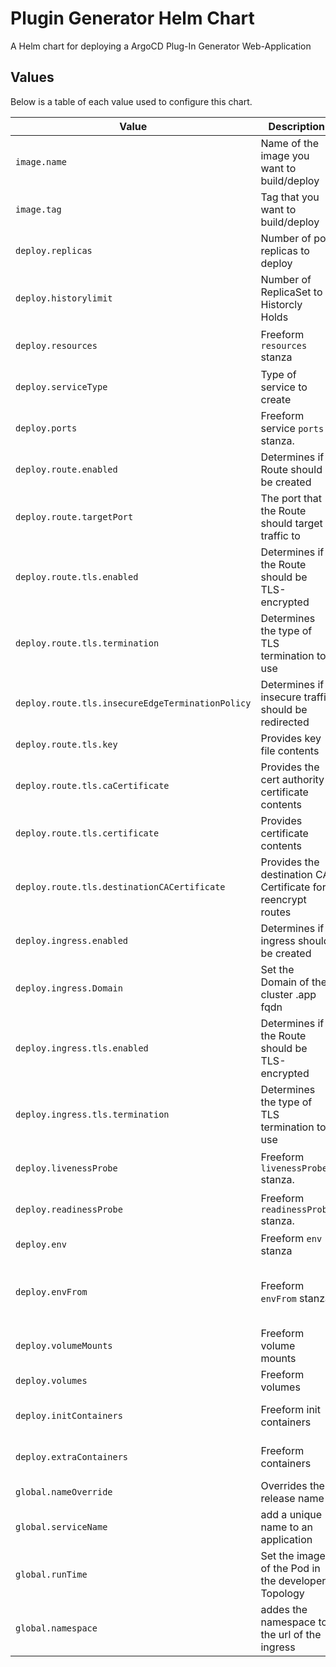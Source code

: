 # Plugin Generator Helm Chart

A Helm chart for  deploying a ArgoCD Plug-In Generator Web-Application

## Values

Below is a table of each value used to configure this chart.


| Value | Description | Default | Additional Information |
| ----- | ----------- | ------- | ---------------------- |
| `image.name` | Name of the image you want to build/deploy | Defaults to the Helm release name. | The chart will create/reference an [ImageStream](https://docs.openshift.com/container-platform/4.6/openshift_images/image-streams-manage.html) based on this value. |
| `image.tag` | Tag that you want to build/deploy | `latest` | The chart will create/reference an [ImageStreamTag](https://docs.openshift.com/container-platform/4.6/openshift_images/image-streams-manage.html#images-using-imagestream-tags_image-streams-managing) based on the name provided |
| `deploy.replicas` | Number of pod replicas to deploy | `1` | - |
| `deploy.historylimit` | Number of ReplicaSet to Historcly Holds | `2` | - |
| `deploy.resources` | Freeform `resources` stanza | - | More information: <https://kubernetes.io/docs/concepts/configuration/manage-resources-containers/> |
| `deploy.serviceType` | Type of service to create | `ClusterIP` | More information: <https://kubernetes.io/docs/concepts/services-networking/service/#publishing-services-service-types> |
| `deploy.ports` | Freeform service `ports` stanza. | See [values.yaml](./values.yaml) | More information: <https://kubernetes.io/docs/concepts/services-networking/service/#defining-a-service> |
| `deploy.route.enabled` | Determines if a Route should be created | `false` | Allows clients outside of OpenShift to access your application |
| `deploy.route.targetPort` | The port that the Route should target traffic to | `http` | - |
| `deploy.route.tls.enabled` | Determines if the Route should be TLS-encrypted | `true` | More information: <https://docs.openshift.com/container-platform/4.6/networking/routes/secured-routes.html> |
| `deploy.route.tls.termination` | Determines the type of TLS termination to use | `edge` | Options: `edge`, `reencrypt`, `passthrough` |
| `deploy.route.tls.insecureEdgeTerminationPolicy` | Determines if insecure traffic should be redirected | `Redirect` | Options: "Allow", "Disable", "Redirect" |
| `deploy.route.tls.key` | Provides key file contents | - | This is a secret. Do not check this value into git. |
| `deploy.route.tls.caCertificate` | Provides the cert authority certificate contents | - | - |
| `deploy.route.tls.certificate` | Provides certificate contents | - | - |
| `deploy.route.tls.destinationCACertificate` | Provides the destination CA Certificate for reencrypt routes | - | - |
| `deploy.ingress.enabled` | Determines if a ingress should be created | `true` | Allows clients outside of OpenShift to access your application |
| `deploy.ingress.Domain` | Set the Domain of the cluster .app fqdn | `String` | - |
| `deploy.ingress.tls.enabled` | Determines if the Route should be TLS-encrypted | `true` | More information: <https://docs.openshift.com/container-platform/4.6/networking/routes/secured-routes.html> |
| `deploy.ingress.tls.termination` | Determines the type of TLS termination to use | `edge` | Options: `edge`, `reencrypt`, `passthrough` |
| `deploy.livenessProbe` | Freeform `livenessProbe` stanza. | See [values.yaml](./values.yaml) | More information: <https://docs.openshift.com/container-platform/4.6/applications/application-health.html#application-health-about_application-health> |
| `deploy.readinessProbe` | Freeform `readinessProbe` stanza. | See [values.yaml](./values.yaml) | More information: <https://docs.openshift.com/container-platform/4.6/applications/application-health.html#application-health-about_application-health> |
| `deploy.env` | Freeform `env` stanza | - | More information: <https://kubernetes.io/docs/tasks/inject-data-application/define-environment-variable-container/> |
| `deploy.envFrom` | Freeform `envFrom` stanza | - | More information: <https://kubernetes.io/docs/tasks/configure-pod-container/configure-pod-configmap/#configure-all-key-value-pairs-in-a-configmap-as-container-environment-variables> |
| `deploy.volumeMounts` | Freeform volume mounts | - | More information: <https://kubernetes.io/docs/concepts/storage/volumes/> |
| `deploy.volumes` | Freeform volumes | - | More information: <https://kubernetes.io/docs/concepts/storage/volumes/> |
| `deploy.initContainers` | Freeform init containers | - | More information: <https://kubernetes.io/docs/concepts/workloads/pods/init-containers/> |
| `deploy.extraContainers` | Freeform containers | - | More information: <https://kubernetes.io/docs/concepts/workloads/pods/#pod-templates> |
| `global.nameOverride` | Overrides the release name | - | Resources are named after the release name. Set this value if you want to override the release name. |
| `global.serviceName` | add a unique name to an application | - | - |
| `global.runTime` | Set the image of the Pod in the developer Topology | - | - |
| `global.namespace` | addes the namespace to the url of the ingress | - | - |